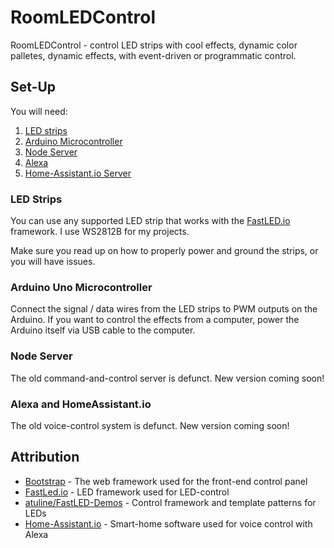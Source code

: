 # RoomLEDControl

RoomLEDControl - control LED strips with cool effects, dynamic color palletes, dynamic effects, with event-driven or programmatic control.

## Set-Up

You will need:
1. [LED strips](#led-strips)
2. [Arduino Microcontroller](#arduino-microcontroller)
3. [Node Server](#node-server)
4. [Alexa](#alexa-and-homeassistant.io)
5. [Home-Assistant.io Server](#alexa-and-homeassistant.io)

### LED Strips

You can use any supported LED strip that works with the [FastLED.io](http://fastled.io) framework.
I use WS2812B for my projects.

Make sure you read up on how to properly power and ground the strips, or you will have issues.

### Arduino Uno Microcontroller

Connect the signal / data wires from the LED strips to PWM outputs on the Arduino.
If you want to control the effects from a computer, power the Arduino itself via USB cable to the computer.

### Node Server

The old command-and-control server is defunct. New version coming soon!

### Alexa and HomeAssistant.io

The old voice-control system is defunct. New version coming soon!

## Attribution

* [Bootstrap](http://getbootstrap.com/2.3.2/) - The web framework used for the front-end control panel
* [FastLed.io](https://github.com/FastLED/FastLED) - LED framework used for LED-control
* [atuline/FastLED-Demos](https://github.com/atuline/FastLED-Demos) - Control framework and template patterns for LEDs
* [Home-Assistant.io](https://home-assistant.io) - Smart-home software used for voice control with Alexa

